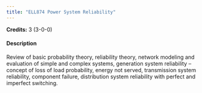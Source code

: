 ```yaml
---
title: "ELL874 Power System Reliability"
---
```

**Credits:** 3 (3-0-0)

#### Description
Review of basic probability theory, reliability theory, network modeling and evaluation of simple and complex systems, generation system reliability – concept of loss of load probability, energy not served, transmission system reliability, component failure, distribution system reliability with perfect and imperfect switching.